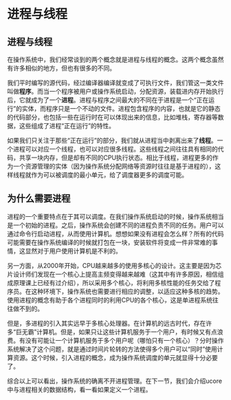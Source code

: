 # 进程与线程

## 进程与线程

在操作系统中，我们经常谈到的两个概念就是进程与线程的概念。这两个概念虽然有许多相似的地方，但也有很多的不同。

我们平时编写的源代码，经过编译器编译就变成了可执行文件，我们管这一类文件叫做**程序**。而当一个程序被用户或操作系统启动，分配资源，装载进内存开始执行后，它就成为了一个**进程**。进程与程序之间最大的不同在于进程是一个“正在运行”的实体，而程序只是一个不动的文件。进程包含程序的内容，也就是它的静态的代码部分，也包括一些在运行时在可以体现出来的信息，比如堆栈，寄存器等数据，这些组成了进程“正在运行”的特性。

如果我们只关注于那些“正在运行”的部分，我们就从进程当中剥离出来了**线程**。一个进程可以对应一个线程，也可以对应很多线程。这些线程之间往往具有相同的代码，共享一块内存，但是却有不同的CPU执行状态。相比于线程，进程更多的作为一个资源管理的实体（因为操作系统分配网络等资源时往往是基于进程的），这样线程就作为可以被调度的最小单元，给了调度器更多的调度可能。

## 为什么需要进程

进程的一个重要特点在于其可以调度。在我们操作系统启动的时候，操作系统相当是一个初始的进程。之后，操作系统会创建不同的进程负责不同的任务。用户可以通过命令行启动进程，从而使用计算机。想想如果没有进程会怎么样？所有的代码可能需要在操作系统编译的时候就打包在一块，安装软件将变成一件非常难的事情，这显然对于用户使用计算机是不利的。

另一方面，从2000年开始，CPU越来越多的使用多核心的设计。这主要是因为芯片设计师们发现在一个核心上提高主频变得越来越难（这其中有许多原因，相信组成原理课上已经有过介绍），所以采用多个核心，将利用多核性能的任务交给了程序员。在这种环境下，操作系统也需要进行相应的调整，以适应这种多核的趋势。使用进程的概念有助于各个进程同时的利用CPU的各个核心，这是单进程系统往往做不到的。

但是，多进程的引入其实远早于多核心处理器。在计算机的远古时代，存在许多“巨无霸”计算机。但是，如果只让这些计算机服务于一个用户，有时候又有点浪费。有没有可能让一个计算机服务于多个用户呢（哪怕只有一个核心）？分时操作系统解决了这个问题，就是通过时间片轮转的方法使得多个用户可以“同时”使用计算资源。这个时候，引入进程的概念，成为操作系统调度的单元就显得十分必要了。

综合以上可以看出，操作系统的确离不开进程管理。在下一节，我们会介绍ucore中与进程相关的数据结构，看一看如果定义一个进程。
